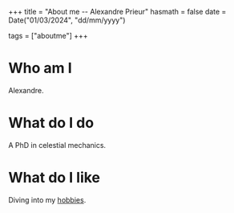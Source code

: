 +++
title = "About me -- Alexandre Prieur"
hasmath = false
date = Date("01/03/2024", "dd/mm/yyyy")

tags = ["aboutme"]
+++

# Who am I

Alexandre.

# What do I do

A PhD in celestial mechanics.

# What do I like

Diving into my [hobbies](hobbies).
